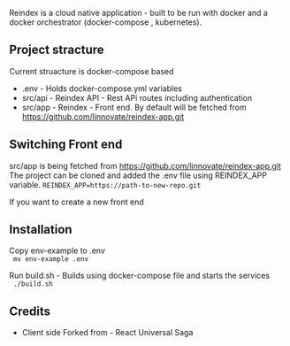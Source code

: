 
Reindex is a cloud native application - built to be run with docker and a docker orchestrator (docker-compose , kubernetes).

## Project stracture
Current struacture is docker-compose based 
* .env - Holds docker-compose.yml variables
* src/api - Reindex API - Rest APi routes including authentication
* src/app - Reindex - Front end. By default will be fetched from https://github.com/linnovate/reindex-app.git

## Switching Front end
src/app is being fetched from https://github.com/linnovate/reindex-app.git
The project can be cloned and added the .env file using REINDEX_APP variable. 
``` REINDEX_APP=https://path-to-new-repo.git ```

If you want to create a new front end

## Installation

Copy env-example to .env  
``` mv env-example .env```

Run build.sh - Builds using docker-compose file and starts the services  
``` ./build.sh```  

## Credits
- Client side Forked from - React Universal Saga
